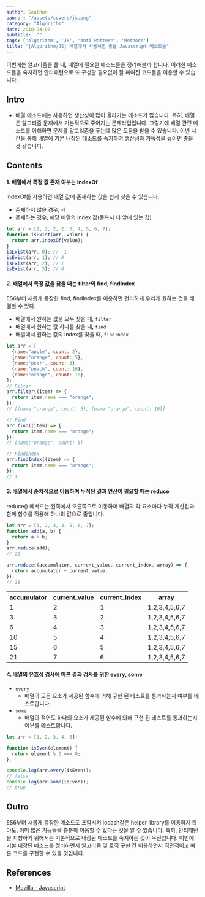 ```yaml
---
author: Seolhun
banner: "/assets/covers/js.png"
category: "Algorithm"
date: 2018-04-07
subTitle:  ""
tags: ['Algorithm', 'JS', 'Anti Pattern', 'Methods']
title: "[Algorithm/JS] 배열에서 사용하면 좋을 Javascript 메소드들"
---
```

이번에는 알고리즘을 풀 때, 배열에 필요한 메소드들을 정리해볼까 합니다. 이러한 메소드들을 숙지하면 안티패턴으로 또 구성할 필요없이 잘 짜여진 코드들을 이용할 수 있습니다.

## Intro
- 배열 메소드에는 사용하면 생산성이 많이 올라가는 메소드가 많습니다. 특히, 배열은 알고리즘 문제에서 기본적으로 주어지는 문제타입입니다. 그렇기에 배열 관련 메소드를 이해하면 문제를 알고리즘을 푸는데 많은 도움을 받을 수 있습니다. 이번 시간을 통해 배열에 기본 내장된 메소드를 숙지하여 생산성과 가독성을 높이면 좋을 것 같습니다.

## Contents
#### 1. 배열에서 특정 값 존재 여부는 indexOf
indexOf를 사용하면 배열 값에 존재하는 값을 쉽게 찾을 수 있습니다.

- 존재하지 않을 경우, -1
- 존재하는 경우, 해당 배열의 index 값(중복시 더 앞에 있는 값)

```js
let arr = [1, 2, 2, 2, 3, 4, 5, 6, 7];
function isExist(arr, value) {
  return arr.indexOf(value);
}
isExist(arr, 0); // -1
isExist(arr, 1); // 0
isExist(arr, 2); // 1
isExist(arr, 3); // 4
```

#### 2. 배열에서 특정 값을 찾을 때는 filter와 find, findIndex
ES6부터 새롭게 등장한 find, findIndex를 이용하면 편리하게 우리가 원하는 것을 해결할 수 있다.
- 배열에서 원하는 값을 모두 찾을 때, `filter`
- 배열에서 원하는 값 하나를 찾을 때, `find`
- 배열에서 원하는 값의 index를 찾을 때, `findIndex`

```js
let arr = [
  {name:"apple", count: 2},
  {name:"orange", count: 5},
  {name:"pear", count: 3},
  {name:"peach", count: 16},
  {name:"orange", count: 10},
];
// Filter
arr.filter((item) => {
  return item.name === "orange";
});
// [{name:"orange", count: 5}, {name:"orange", count: 10}]

// Find
arr.find((item) => {
  return item.name === "orange";
});
// {name:"orange", count: 5}

// FindIndex
arr.findIndex((item) => {
  return item.name === "orange";
});
// 1
```

#### 3. 배열에서 순차적으로 이동하며 누적된 결과 연산이 필요할 때는 reduce
reduce() 메서드는 왼쪽에서 오른쪽으로 이동하며 배열의 각 요소마다 누적 계산값과 함께 함수를 적용해 하나의 값으로 줄입니다.

```js
let arr = [1, 2, 3, 4, 5, 6, 7];
function add(a, b) {
  return a + b;
}
arr.reduce(add);
// 28

arr.reduce((accumulator, current_value, current_index, array) => {
  return accumulator + current_value;
});
// 28
```

<table class="table table-dark text-center">
  <tr>
    <th>
        accumulator
    </th>
    <th>
        current_value
    </th>
    <th>
        current_index
    </th>
    <th>
        array
    </th>
  </tr>
  <tr>
    <td>1</td>
    <td>2</td>
    <td>1</td>
    <td>1,2,3,4,5,6,7</td>
  </tr>
  <tr>
    <td>3</td>
    <td>3</td>
    <td>2</td>
    <td>1,2,3,4,5,6,7</td>
  </tr>
  <tr>
    <td>6</td>
    <td>4</td>
    <td>3</td>
    <td>1,2,3,4,5,6,7</td>
  </tr>
  <tr>
    <td>10</td>
    <td>5</td>
    <td>4</td>
    <td>1,2,3,4,5,6,7</td>
  </tr>
  <tr>
    <td>15</td>
    <td>6</td>
    <td>5</td>
    <td>1,2,3,4,5,6,7</td>
  </tr>
  <tr>
    <td>21</td>
    <td>7</td>
    <td>6</td>
    <td>1,2,3,4,5,6,7</td>
  </tr>
</table>

#### 4. 배열의 유효성 검사에 따른 결과 검사를 위한 every, some
- `every`
  - 배열의 모든 요소가 제공된 함수에 의해 구현 된 테스트를 통과하는지 여부를 테스트합니다.
- `some`
  - 배열의 적어도 하나의 요소가 제공된 함수에 의해 구현 된 테스트를 통과하는지 여부를 테스트합니다.

```js
let arr = [1, 2, 3, 4, 5];

function isEven(element) {
  return element % 2 === 0;
};

console.log(arr.every(isEven));
// false
console.log(arr.some(isEven));
// true
```

## Outro
ES6부터 새롭게 등장한 메소드도 포함시켜 lodash같은 helper library를 이용하지 않아도, 이미 많은 기능들을 충분히 이용할 수 있다는 것을 알 수 있습니다. 특히, 안티패턴을 지향하기 위해서는 기본적으로 내장된 메소드를 숙지하는 것이 우선입니다. 이번에 기본 내장딘 메소드를 정리하면서 알고리즘 및 로직 구현 간 이용하면서 직관적이고 빠른 코드를 구현할 수 있을 것입니다.

## References
- [Mozilla - Javascript](https://developer.mozilla.org/ko/docs/Web/Javascript/Reference/Global_Objects/Array)
